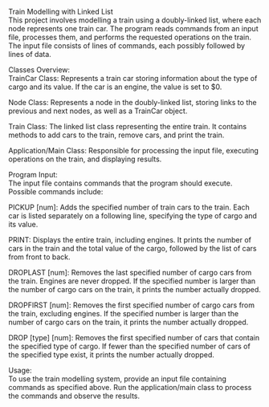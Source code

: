 Train Modelling with Linked List <br>
This project involves modelling a train using a doubly-linked list, where each node represents one train car. The program reads commands from an input file, processes them, and performs the requested operations on the train. The input file consists of lines of commands, each possibly followed by lines of data. <br>

Classes Overview: <br>
TrainCar Class: Represents a train car storing information about the type of cargo and its value. If the car is an engine, the value is set to $0. <br>

Node Class: Represents a node in the doubly-linked list, storing links to the previous and next nodes, as well as a TrainCar object. <br>

Train Class: The linked list class representing the entire train. It contains methods to add cars to the train, remove cars, and print the train. <br>

Application/Main Class: Responsible for processing the input file, executing operations on the train, and displaying results. <br>

Program Input: <br>
The input file contains commands that the program should execute. Possible commands include: <br>

PICKUP [num]: Adds the specified number of train cars to the train. Each car is listed separately on a following line, specifying the type of cargo and its value. <br>

PRINT: Displays the entire train, including engines. It prints the number of cars in the train and the total value of the cargo, followed by the list of cars from front to back. <br>

DROPLAST [num]: Removes the last specified number of cargo cars from the train. Engines are never dropped. If the specified number is larger than the number of cargo cars on the train, it prints the number actually dropped. <br>

DROPFIRST [num]: Removes the first specified number of cargo cars from the train, excluding engines. If the specified number is larger than the number of cargo cars on the train, it prints the number actually dropped. <br>

DROP [type] [num]: Removes the first specified number of cars that contain the specified type of cargo. If fewer than the specified number of cars of the specified type exist, it prints the number actually dropped. <br>

Usage: <br>
To use the train modelling system, provide an input file containing commands as specified above. Run the application/main class to process the commands and observe the results. <br>






